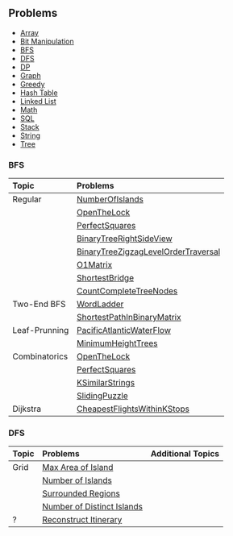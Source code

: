 ## Problems

- [Array](#array)
- [Bit Manipulation](#bit)
- [BFS](#bfs)
- [DFS](#dfs)
- [DP](#dp)
- [Graph](#graph)
- [Greedy](#greedy)
- [Hash Table](#hash)
- [Linked List](#ll)
- [Math](#math)
- [SQL](#sql)
- [Stack](#stack)
- [String](#string)
- [Tree](#tree)

### BFS
| Topic | Problems |
| :-------- | :---------------- |
|Regular|[NumberOfIslands](medium/bfs/NumberOfIslands.java) |
||[OpenTheLock](medium/bfs/OpenTheLock.java) |
||[PerfectSquares](medium/bfs/PerfectSquares.java) |
||[BinaryTreeRightSideView](medium/bfs/BinaryTreeRightSideView.java) |
||[BinaryTreeZigzagLevelOrderTraversal](medium/bfs/BinaryTreeZigzagLevelOrderTraversal.java) |
||[O1Matrix](medium/bfs/O1Matrix.java) |
||[ShortestBridge](medium/bfs/ShortestBridge.java) |
||[CountCompleteTreeNodes](medium/tree/CountCompleteTreeNodes.java) |
|Two-End BFS|[WordLadder](medium/bfs/WordLadder.java) |
||[ShortestPathInBinaryMatrix](medium/bfs/ShortestPathInBinaryMatrix.java) |
|Leaf-Prunning|[PacificAtlanticWaterFlow](medium/bfs/PacificAtlanticWaterFlow.java) |
||[MinimumHeightTrees](medium/bfs/MinimumHeightTrees.java) |
|Combinatorics|[OpenTheLock](medium/bfs/OpenTheLock.java) |
||[PerfectSquares](medium/bfs/PerfectSquares.java) |
||[KSimilarStrings](hard/bfs/KSimilarStrings.java) |
||[SlidingPuzzle](hard/bfs/SlidingPuzzle.java) |
|Dijkstra|[CheapestFlightsWithinKStops](medium/bfs/dijkstra/CheapestFlightsWithinKStops.java) |

### DFS
| Topic | Problems | Additional Topics | 
| :-------- | :---------------- | :------ |
| Grid | [Max Area of Island](medium/DFS/MaxAreaOfIsland.java) | 
| | [Number of Islands](medium/DFS/NumberofIslands.java) |
| | [Surrounded Regions](medium/DFS/SurroundedRegions.java) |
| | [Number of Distinct Islands](medium/DFS/NumberOfDistinctIslands.java) |
| ? | [Reconstruct Itinerary](medium/DFS/ReconstructItinerary.java) |

